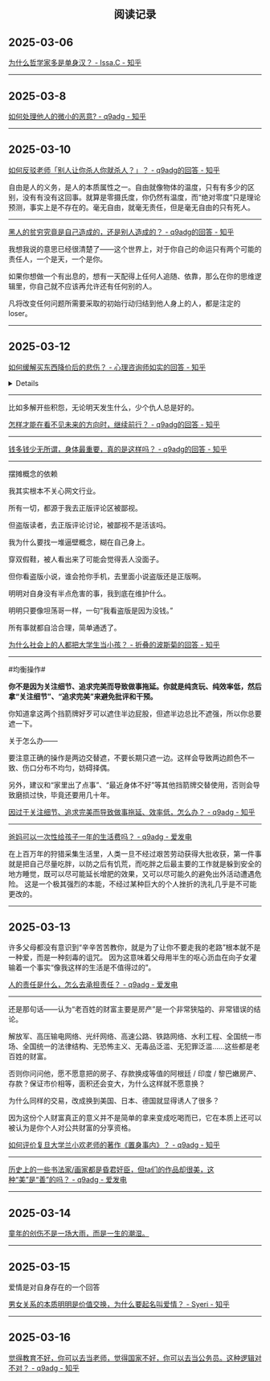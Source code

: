 ## <center>阅读记录</center>

## 2025-03-06

[为什么哲学家多是单身汉？ - Issa.C - 知乎](https://www.zhihu.com/question/341158069/answer/3286990114)

---

## 2025-03-8

[如何处理他人的微小的恶意? - q9adg - 知乎](https://www.zhihu.com/question/8250757615/answer/119034376245)

---

## 2025-03-10

[如何反驳老师「别人让你杀人你就杀人？」？ - q9adg的回答 - 知乎](https://www.zhihu.com/question/38682660/answer/2745448493)

自由是人的义务，是人的本质属性之一。自由就像物体的温度，只有有多少的区别，没有有没有这回事。就算是零摄氏度，你仍然有温度，而“绝对零度”只是理论预测，事实上是不存在的。毫无自由，就毫无责任，但是毫无自由的只有死人。

---

[黑人的贫穷究竟是自己造成的，还是别人造成的？ - q9adg的回答 - 知乎](https://www.zhihu.com/question/370062108/answer/1072301218)

我想我说的意思已经很清楚了——这个世界上，对于你自己的命运只有两个可能的责任人，一个是天，一个是你。

如果你想做一个有出息的，想有一天配得上任何人追随、依靠，那么在你的思维逻辑里，你自己就不应该再允许还有任何别的人。

凡将改变任何问题所需要采取的初始行动归结到他人身上的人，都是注定的loser。

---

## 2025-03-12

[如何缓解买东西降价后的悲伤？ - 心理咨询师如实的回答 - 知乎](https://www.zhihu.com/question/380415994/answer/1087171260)

<details>
你的悲伤表面上来源于物品降价，实际上，来源于后悔。觉得自己吃亏了。觉得自己的选择不是完美的。

对了。你的悲伤懊悔，其实本质上来源于对自己完美的追求——我怎么做了这么愚蠢的决定？

这个悲伤懊悔的背后是什么？试着感受一下。

是对自己不完美的愤怒。

这是自恋心理的自然表现，也是必然结果。

我想，你大概是个不能接受自己出错的人吧。

</details>

---

比如多解开些积怨，无论明天发生什么，少个仇人总是好的。

[怎样才能在看不见未来的方向时，继续前行？ - q9adg的回答 - 知乎](https://www.zhihu.com/question/55061712/answer/2751675016)

---

[钱多钱少无所谓，身体最重要，真的是这样吗？ - q9adg的回答 - 知乎](https://www.zhihu.com/question/595425019/answer/2999393456)

---

摆摊概念的依赖

我其实根本不关心网文行业。

所有一切，都源于我去正版评论区被鄙视。

但盗版读者，去正版评论讨论，被鄙视不是活该吗。

我为什么要找一堆逼壁概念，糊在自己身上。

穿双假鞋，被人看出来了可能会觉得丢人没面子。

但你看盗版小说，谁会抢你手机，去里面小说盗版还是正版啊。

明明对自身没有半点危害的事，我到底在维护什么。

明明只要像坦荡哥一样，一句“我看盗版是因为没钱。”

所有事就都自洽合理，简单通透了。

[为什么社会上的人都把大学生当小孩？ - 折叠的波斯菊的回答 - 知乎](https://www.zhihu.com/question/652192841/answer/3603176218)

---

#均衡操作#

**你不是因为关注细节、追求完美而导致做事拖延。你就是纯贪玩、纯效率低，然后拿“关注细节”、“追求完美”来避免批评和干预。**

你知道拿这两个挡箭牌好歹可以遮住半边屁股，但遮半边总比不遮强，所以你总要遮一下。

关于怎么办——

要注意正确的操作是两边交替遮，不要长期只遮一边。这样会导致两边颜色不一致、伤口分布不均匀，妨碍择偶。

另外，建议和“家里出了点事”、“最近身体不好”等其他挡箭牌交替使用，否则会导致磨损过快，毕竟还要用几十年。

[因过于关注细节、追求完美而导致做事拖延、效率低，怎么办？ - q9adg - 知乎](https://www.zhihu.com/question/22763168/answer/3271457676)

---

[爸妈可以一次性给孩子一年的生活费吗？ - q9adg - 爱发电](https://afdian.com/p/b48e7f62775e11efa55352540025c377)

在上百万年的狩猎采集生活里，人类一旦不经过艰苦劳动获得大批收获，第一件事就是把自己尽量吃胖，以防之后有饥荒，而吃胖之后最主要的工作就是躲到安全的地方睡觉，既可以尽可能延长增肥的效果，又可以尽可能久的避免出外活动遭遇危险。
这是一个极其强烈的本能，不经过某种巨大的个人挫折的洗礼几乎是不可能更改的。

---

## 2025-03-13

许多父母都没有意识到“辛辛苦苦教你，就是为了让你不要走我的老路”根本就不是一种爱，而是一种刻毒的诅咒。
因为这意味着父母用半生的呕心沥血在向子女灌输着一个事实“像我这样的生活是不值得过的”。

[人的责任是什么，怎么去承担责任？ - q9adg - 爱发电](https://afdian.com/p/436e280e7c8c11efa09152540025c377)

---

还是那句话——认为“老百姓的财富主要是房产”是一个非常狭隘的、非常错误的结论。

解放军、高压输电网络、光纤网络、高速公路、铁路网络、水利工程、全国统一市场、全国统一的法律结构、无恐怖主义、无毒品泛滥、无犯罪泛滥……这些都是老百姓的财富。

否则你问问他，愿不愿意把的房子、存款换成等值的阿根廷 / 印度 / 黎巴嫩房产、存款？保证市价相等，面积还会变大，为什么这样就不愿意换？

为什么同样的交易，改成换到美国、日本、德国就显得诱人了很多？

因为这份个人财富真正的意义并不是简单的拿来变成吃喝而已，它在本质上还可以被认为是你个人对公共财富的分享资格。

[如何评价复旦大学兰小欢老师的著作《置身事内》？ - q9adg - 知乎](https://www.zhihu.com/question/525777261/answer/3613984761)


---

[历史上的一些书法家/画家都是昏君奸臣，但ta们的作品却很美，这种“美”是“善”的吗？ - q9adg - 爱发电](https://afdian.com/p/1a9d0be0ff8411ef9b1d52540025c377)

---

## 2025-03-14

[童年的创伤不是一场大雨，而是一生的潮湿。](https://www.bilibili.com/video/BV1uK94YAERT)

---

## 2025-03-15

爱情是对自身存在的一个回答

[男女关系的本质明明是价值交换，为什么要起名叫爱情？ - Syeri - 知乎](https://www.zhihu.com/question/653535746/answer/123928231250)


---

## 2025-03-16

[觉得教育不好，你可以去当老师，觉得国家不好，你可以去当公务员。这种逻辑对不对？ - q9adg - 知乎](https://www.zhihu.com/question/382508502/answer/1144185611)
